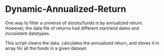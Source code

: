 # Dynamic-Annualized-Return

One way to filter a universe of stocks/funds is by annualized return. However, the data file of returns had different start/end dates and incosistent datatypes. 

This script cleans the data, calculates the annualized return, and stores it in array for all the funds in a given dataset. 
